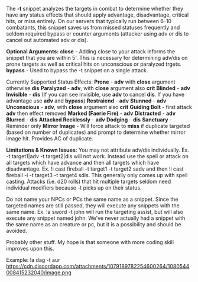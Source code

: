 The **-t** snippet analyzes the targets in combat to determine whether they have any status effects that should apply advantage, disadvantage, critical hits, or miss entirely. On our servers that typically run between 6-10 combatants, this snippet saves us from missed statuses frequently and seldom required bypass or counter arguments (attacker using adv or dis to cancel out automated adv or dis).

**Optional Arguments:**
**close** - Adding close to your attack informs the snippet that you are within 5'.  This is necessary for determining adv/dis on prone targets as well as critical hits on unconscious or paralyzed trgets.
**bypass** - Used to bypass the -t snippet on a single attack.

Currently Supported Status Effects:
**Prone** - **adv** with **close** argument otherwise **dis**
**Paralyzed** - **adv**, with **close** argument also **crit**
**Blinded** - **adv**
**Invisible** - **dis** (If you can see invisible, use **adv** to cancel **dis**.  If you have advantage use **adv** and **bypass**)
**Restraiend** - **adv**
**Stunned** - **adv**
**Unconscious** - **adv**, with **close** argument also **crit**
**Guiding Bolt** - first attack **adv** then effect removed
**Marked (Faerie Fire)** - **adv**
**Distracted** - **adv**
**Blurred** - **dis**
**Attacked Recklessly** - **adv**
**Dodging** - **dis**
**Sanctuary** - Reminder only
**Mirror Image** - Will force attack to **miss** if duplicate targeted (based on number of duplicates) and prompt to determine whether mirror image hit. Provides AC of duplicate.

**Limitations & Known Issues:**
You may not attribute adv/dis individually.  Ex. -t target1|adv -t target2|dis will not work.  Instead use the spell or attack on all targets which have advance and then all targets which have disadvantage.  Ex. !i cast fireball -t target1 -t target2 sadv and then !i cast fireball -i -t target3 -t target4 sdis. This generally only comes up with spell casting.  Attacks (i.e. d20 rolls) that hit multiple targets seldom need individual modifiers because -t picks up on their status.

Do not name your NPCs or PCs the same name as a snippet.  Since the targeted names are still passed, they will execute any snippets with the same name.  Ex. !a sword -t john will run the targeting assist, but will also execute any snippet named john.  We've never actually had a snippet with the same name as an creature or pc, but it is a possibility and should be avoided.

Probably other stuff.  My hope is that someone with more coding skill improves upon this.

Example: !a dag -t aur
https://cdn.discordapp.com/attachments/1079189782254600264/1080544008415232040/image.png
